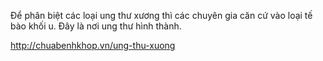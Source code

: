 Để phân biệt các loại ung thư xương thì các chuyên gia căn cứ vào loại tế bào khối u. Đây là nơi ung thư hình thành.

http://chuabenhkhop.vn/ung-thu-xuong
